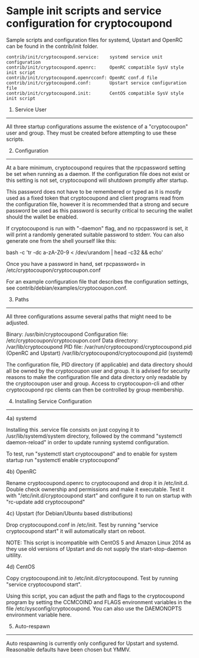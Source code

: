 Sample init scripts and service configuration for cryptocoupond
==========================================================

Sample scripts and configuration files for systemd, Upstart and OpenRC
can be found in the contrib/init folder.

    contrib/init/cryptocoupond.service:    systemd service unit configuration
    contrib/init/cryptocoupond.openrc:     OpenRC compatible SysV style init script
    contrib/init/cryptocoupond.openrcconf: OpenRC conf.d file
    contrib/init/cryptocoupond.conf:       Upstart service configuration file
    contrib/init/cryptocoupond.init:       CentOS compatible SysV style init script

1. Service User
---------------------------------

All three startup configurations assume the existence of a "cryptocoupon" user
and group.  They must be created before attempting to use these scripts.

2. Configuration
---------------------------------

At a bare minimum, cryptocoupond requires that the rpcpassword setting be set
when running as a daemon.  If the configuration file does not exist or this
setting is not set, cryptocoupond will shutdown promptly after startup.

This password does not have to be remembered or typed as it is mostly used
as a fixed token that cryptocoupond and client programs read from the configuration
file, however it is recommended that a strong and secure password be used
as this password is security critical to securing the wallet should the
wallet be enabled.

If cryptocoupond is run with "-daemon" flag, and no rpcpassword is set, it will
print a randomly generated suitable password to stderr.  You can also
generate one from the shell yourself like this:

bash -c 'tr -dc a-zA-Z0-9 < /dev/urandom | head -c32 && echo'

Once you have a password in hand, set rpcpassword= in /etc/cryptocoupon/cryptocoupon.conf

For an example configuration file that describes the configuration settings,
see contrib/debian/examples/cryptocoupon.conf.

3. Paths
---------------------------------

All three configurations assume several paths that might need to be adjusted.

Binary:              /usr/bin/cryptocoupond
Configuration file:  /etc/cryptocoupon/cryptocoupon.conf
Data directory:      /var/lib/cryptocoupond
PID file:            /var/run/cryptocoupond/cryptocoupond.pid (OpenRC and Upstart)
                     /var/lib/cryptocoupond/cryptocoupond.pid (systemd)

The configuration file, PID directory (if applicable) and data directory
should all be owned by the cryptocoupon user and group.  It is advised for security
reasons to make the configuration file and data directory only readable by the
cryptocoupon user and group.  Access to cryptocoupon-cli and other cryptocoupond rpc clients
can then be controlled by group membership.

4. Installing Service Configuration
-----------------------------------

4a) systemd

Installing this .service file consists on just copying it to
/usr/lib/systemd/system directory, followed by the command
"systemctl daemon-reload" in order to update running systemd configuration.

To test, run "systemctl start cryptocoupond" and to enable for system startup run
"systemctl enable cryptocoupond"

4b) OpenRC

Rename cryptocoupond.openrc to cryptocoupond and drop it in /etc/init.d.  Double
check ownership and permissions and make it executable.  Test it with
"/etc/init.d/cryptocoupond start" and configure it to run on startup with
"rc-update add cryptocoupond"

4c) Upstart (for Debian/Ubuntu based distributions)

Drop cryptocoupond.conf in /etc/init.  Test by running "service cryptocoupond start"
it will automatically start on reboot.

NOTE: This script is incompatible with CentOS 5 and Amazon Linux 2014 as they
use old versions of Upstart and do not supply the start-stop-daemon uitility.

4d) CentOS

Copy cryptocoupond.init to /etc/init.d/cryptocoupond. Test by running "service cryptocoupond start".

Using this script, you can adjust the path and flags to the cryptocoupond program by
setting the CCMCOIND and FLAGS environment variables in the file
/etc/sysconfig/cryptocoupond. You can also use the DAEMONOPTS environment variable here.

5. Auto-respawn
-----------------------------------

Auto respawning is currently only configured for Upstart and systemd.
Reasonable defaults have been chosen but YMMV.

